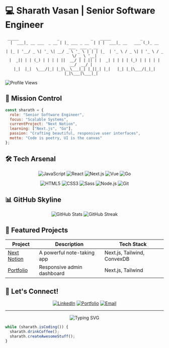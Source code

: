 # 💻 Sharath Vasan | Senior Software Engineer

<div align="center">

```
 _____                 _              _   _____             _                     
|  ___|_ __ ___  _ __ | |_ ___ _ __  | | |  ___|_ __   ___ (_)_ __   ___  ___ _ __ 
| |_ | '__/ _ \| '_ \| __/ _ \ '_ \ | | | |_  | '_ \ / _ \| | '_ \ / _ \/ _ \ '__|
|  _|| | | (_) | | | | ||  __/ | | || | |  _| | | | | (_) | | | | |  __/  __/ |   
|_|  |_|  \___/|_| |_|\__\___|_| |_||_| |_|   |_| |_|\___/|_|_| |_|\___|\___|_|   
```

</div>

![Profile Views](https://komarev.com/ghpvc/?username=SharathVasan&color=FB7C6D)

## 🚀 Mission Control

```javascript
const sharath = {
  role: "Senior Software Engineer",
  focus: "Scalable Systems",
  currentProject: "Next Notion",
  learning: ["Next.js", "Go"],
  passion: "Crafting beautiful, responsive user interfaces",
  motto: "Code is poetry, UI is the canvas"
};
```

## 🛠️ Tech Arsenal

<div align="center">

![JavaScript](https://img.shields.io/badge/-JavaScript-FB7C6D?logo=javascript&logoColor=white&style=for-the-badge)
![React](https://img.shields.io/badge/-React-FB7C6D?logo=react&logoColor=white&style=for-the-badge)
![Next.js](https://img.shields.io/badge/-Next.js-FB7C6D?logo=next.js&logoColor=white&style=for-the-badge)
![Vue](https://img.shields.io/badge/-Vue-FB7C6D?logo=vue.js&logoColor=white&style=for-the-badge)
![Go](https://img.shields.io/badge/-Go-FB7C6D?logo=go&logoColor=white&style=for-the-badge)

![HTML5](https://img.shields.io/badge/-HTML5-FB7C6D?logo=html5&logoColor=white&style=for-the-badge)
![CSS3](https://img.shields.io/badge/-CSS3-FB7C6D?logo=css3&logoColor=white&style=for-the-badge)
![Sass](https://img.shields.io/badge/-Sass-FB7C6D?logo=sass&logoColor=white&style=for-the-badge)
![Node.js](https://img.shields.io/badge/-Node.js-FB7C6D?logo=node.js&logoColor=white&style=for-the-badge)
![Git](https://img.shields.io/badge/-Git-FB7C6D?logo=git&logoColor=white&style=for-the-badge)

</div>

## 📊 GitHub Skyline

<div align="center">
  <img src="https://github-readme-stats.vercel.app/api?username=SharathVasan&show_icons=true&bg_color=00000000&title_color=FB7C6D&text_color=FFFFFF&icon_color=FB7C6D&hide_border=true" alt="GitHub Stats" />
  <img src="https://github-readme-streak-stats.herokuapp.com/?user=SharathVasan&background=00000000&ring=FB7C6D&fire=FB7C6D&currStreakNum=FFFFFF&sideNums=FFFFFF&currStreakLabel=FB7C6D&sideLabels=FB7C6D&dates=FFFFFF&hide_border=true" alt="GitHub Streak" />
</div>

## 🌟 Featured Projects

| Project | Description | Tech Stack |
|---------|-------------|------------|
| [Next Notion](https://github.com/SharathVasan/next-notion) | A powerful note-taking app | Next.js, Tailwind, ConvexDB |
| [Portfolio](https://github.com/SharathVasan/vue-dashboard) | Responsive admin dashboard | Next.js, Tailwind |

## 🤝 Let's Connect!

<div align="center">

[![LinkedIn](https://img.shields.io/badge/-LinkedIn-FB7C6D?logo=linkedin&logoColor=white&style=for-the-badge)](https://linkedin.com/in/sharath-vasan)
[![Portfolio](https://img.shields.io/badge/-Portfolio-FB7C6D?logo=vercel&logoColor=white&style=for-the-badge)](https://sharathvasan.me)
[![Email](https://img.shields.io/badge/-Email-FB7C6D?logo=gmail&logoColor=white&style=for-the-badge)](mailto:sharathvasan99@gmail.com)

</div>

---

<div align="center">
  <img src="https://readme-typing-svg.herokuapp.com?font=Fira+Code&pause=1000&color=FB7C6D&center=true&vCenter=true&width=435&lines=Creating+pixel-perfect+experiences;Building+the+future+of+the+web;Always+learning%2C+always+growing" alt="Typing SVG" />
</div>

```javascript
while (sharath.isCoding()) {
  sharath.drinkCoffee();
  sharath.createAwesomeStuff();
}
```
